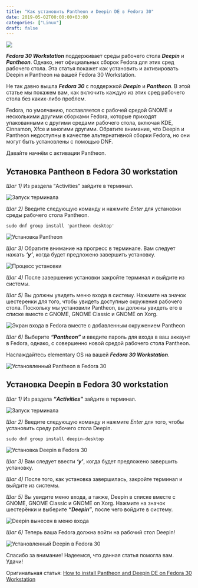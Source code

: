 ```yaml
---
title: "Как установить Pantheon и Deepin DE в Fedora 30"
date: 2019-05-02T00:00:00+03:00
categories: ["Linux"]
draft: false
---
```


![](/posts/как-установить-pantheon-и-deepin-de-в-fedora-30/shapka10.jpg)

**_Fedora 30 Workstation_** поддерживает среды рабочего стола **_Deepin_** и **_Pantheon_**. Однако, нет официальных
сборок Fedora для этих сред рабочего стола. Эта статья покажет как установить и активировать Deepin и Pantheon на вашей
Fedora 30 Workstation.

Не так давно вышла **_Fedora 30_** с поддержкой **_Deepin_** и **_Pantheon_**. В этой статье мы покажем вам, как включить каждую из этих
сред рабочего стола без каких-либо проблем.

Fedora, по умолчанию, поставляется с рабочей средой GNOME и несколькими другими сборками Fedora, которые приходят
упакованными с другими средами рабочего стола, включая KDE, Cinnamon, Xfce и многими другими. Обратите внимание, что
Deepin и Pantheon недоступны в качестве альтернативной сборки Fedora, но они могут быть установлены с помощью DNF.

Давайте начнём с активации Pantheon.

## Установка Pantheon в Fedora 30 workstation

_Шаг 1)_ Из раздела “Activities” зайдите в терминал.

![Запуск терминала](https://i.imgur.com/jvLleF8.png)

_Шаг 2)_ Введите следующую команду и нажмите _Enter_ для установки среды рабочего стола Pantheon.

```
sudo dnf group install 'pantheon desktop'
```

![Установка Pantheon](https://i.imgur.com/U5uPjYk.png)

_Шаг 3)_ Обратите внимание на прогресс в терминале. Вам следует нажать **_‘y’_**, когда будет предложено завершить установку.

![Процесс установки](https://i.imgur.com/isF2Uwd.png)

_Шаг 4)_ После завершения установки закройте терминал и выйдите из системы.

_Шаг 5)_ Вы должны увидеть меню входа в систему. Нажмите на значок шестеренки для того, чтобы увидеть доступные окружения
рабочего стола. Поскольку мы установили Pantheon, вы должны увидеть его в списке вместе с GNOME, GNOME Classic и GNOME
on Xorg.

![Экран входа в Fedora вместе с добавленным окружением Pantheon](https://i.imgur.com/BhoXetl.png)

_Шаг 6)_ Выберите **_“Pantheon”_** и введите пароль для входа в ваш аккаунт в Fedora, однако, с совершенно новой средой
рабочего стола Pantheon.

Наслаждайтесь elementary OS на вашей **_Fedora 30 Workstation_**.

![Установленный Pantheon в Fedora 30](https://i.imgur.com/WnRJDPX.png)

## Установка Deepin в Fedora 30 workstation

_Шаг 1)_ Из раздела **_“Activities”_** зайдите в терминал.

![Запуск терминала](https://i.imgur.com/0aoEYg3.png)

_Шаг 2)_ Введите следующую команду и нажмите _Enter_ для того, чтобы установить среду рабочего стола Deepin.

```
sudo dnf group install deepin-desktop
```

![Установка Deepin в Fedora 30](https://i.imgur.com/C7lliyx.png)

_Шаг 3)_ Вам следует ввести **_‘y’_**, когда будет предложено завершить установку.

_Шаг 4)_ После того, как установка завершилась, закройте терминал и выйдите из системы.

_Шаг 5)_ Вы увидите меню входа, а также, Deepin в списке вместе с GNOME, GNOME Classic и GNOME on Xorg. Нажмите на
значок шестерёнки и выберите **_“Deepin”_**, после чего войдите в систему.

![Deepin вынесен в меню входа](https://i.imgur.com/C1lmPfS.jpg)

_Шаг 6)_ Теперь ваша Fedora должна войти на рабочий стол Deepin!

![Установленный Deepin в Fedora 30](https://i.imgur.com/cfbMlaA.jpg)

Спасибо за внимание! Надеемся, что данная статья помогла вам. Удачи!

Оригинальная статья: [How to install Pantheon and Deepin DE on Fedora 30 Workstation](https://www.fosslinux.com/13962/how-to-install-pantheon-and-deepin-de-on-fedora-30-workstation.htm)
